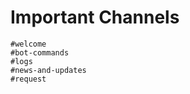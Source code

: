 # Important Channels

``#welcome``\
``#bot-commands``\
``#logs``\
``#news-and-updates``\
``#request``
